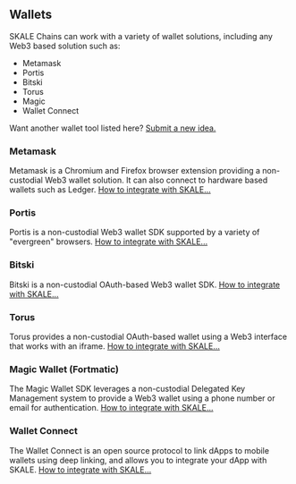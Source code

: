 ## Wallets

SKALE Chains can work with a variety of wallet solutions, including any Web3 based solution such as:

-   Metamask
-   Portis
-   Bitski
-   Torus
-   Magic
-   Wallet Connect

Want another wallet tool listed here? [Submit a new idea.](https://skale.network/roadmap)

### Metamask

Metamask is a Chromium and Firefox browser extension providing a non-custodial Web3 wallet solution. It can also connect to hardware based wallets such as Ledger. [How to integrate with SKALE...](metamask)

### Portis

Portis is a non-custodial Web3 wallet SDK supported by a variety of "evergreen" browsers. [How to integrate with SKALE...](portis)

### Bitski

Bitski is a non-custodial OAuth-based Web3 wallet SDK. [How to integrate with SKALE...](bitski)

### Torus

Torus provides a non-custodial OAuth-based wallet using a Web3 interface that works with an iframe. [How to integrate with SKALE...](torus)

### Magic Wallet (Fortmatic)

The Magic Wallet SDK leverages a non-custodial Delegated Key Management system to provide a Web3 wallet using a phone number or email for authentication. [How to integrate with SKALE...](magic)

### Wallet Connect

The Wallet Connect is an open source protocol to link dApps to mobile wallets using deep linking, and allows you to integrate your dApp with SKALE. [How to integrate with SKALE...](wallet-connect)
